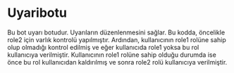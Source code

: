 # Uyaribotu
Bu bot uyarı botudur. Uyarıların düzenlenmesini sağlar.
Bu kodda, öncelikle role2 için varlık kontrolü yapılmıştır. 
Ardından, kullanıcının role1 rolüne sahip olup olmadığı kontrol edilmiş ve eğer kullanıcıda role1 yoksa bu rol kullanıcıya verilmiştir.
Kullanıcının role1 rolüne sahip olduğu durumda ise önce bu rol kullanıcıdan kaldırılmış ve sonra role2 rolü kullanıcıya verilmiştir.
